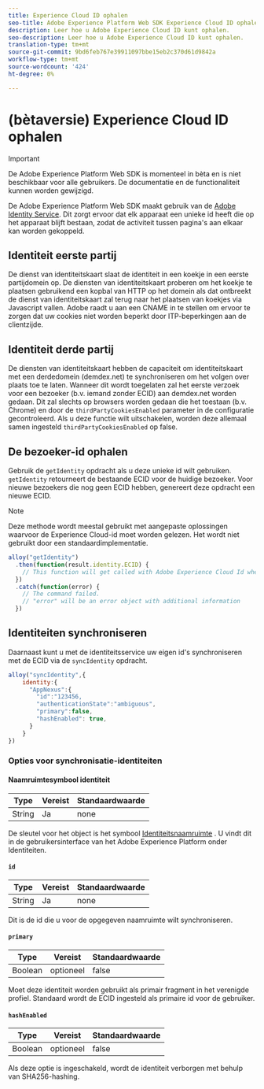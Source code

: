 ```yaml
---
title: Experience Cloud ID ophalen
seo-title: Adobe Experience Platform Web SDK Experience Cloud ID ophalen
description: Leer hoe u Adobe Experience Cloud ID kunt ophalen.
seo-description: Leer hoe u Adobe Experience Cloud ID kunt ophalen.
translation-type: tm+mt
source-git-commit: 9bd6feb767e39911097bbe15eb2c370d61d9842a
workflow-type: tm+mt
source-wordcount: '424'
ht-degree: 0%

---
```



# (bètaversie) Experience Cloud ID ophalen

>[!IMPORTANT]
>
>De Adobe Experience Platform Web SDK is momenteel in bèta en is niet beschikbaar voor alle gebruikers. De documentatie en de functionaliteit kunnen worden gewijzigd.

De Adobe Experience Platform Web SDK maakt gebruik van de [Adobe Identity Service](../../identity-service/ecid.md). Dit zorgt ervoor dat elk apparaat een unieke id heeft die op het apparaat blijft bestaan, zodat de activiteit tussen pagina&#39;s aan elkaar kan worden gekoppeld.

## Identiteit eerste partij

De dienst van identiteitskaart slaat de identiteit in een koekje in een eerste partijdomein op. De diensten van identiteitskaart proberen om het koekje te plaatsen gebruikend een kopbal van HTTP op het domein als dat ontbreekt de dienst van identiteitskaart zal terug naar het plaatsen van koekjes via Javascript vallen. Adobe raadt u aan een CNAME in te stellen om ervoor te zorgen dat uw cookies niet worden beperkt door ITP-beperkingen aan de clientzijde.

## Identiteit derde partij

De diensten van identiteitskaart hebben de capaciteit om identiteitskaart met een derdedomein (demdex.net) te synchroniseren om het volgen over plaats toe te laten. Wanneer dit wordt toegelaten zal het eerste verzoek voor een bezoeker (b.v. iemand zonder ECID) aan demdex.net worden gedaan. Dit zal slechts op browsers worden gedaan die het toestaan (b.v. Chrome) en door de `thirdPartyCookiesEnabled` parameter in de configuratie gecontroleerd. Als u deze functie wilt uitschakelen, worden deze allemaal samen ingesteld `thirdPartyCookiesEnabled` op false.

## De bezoeker-id ophalen

Gebruik de `getIdentity` opdracht als u deze unieke id wilt gebruiken. `getIdentity` retourneert de bestaande ECID voor de huidige bezoeker. Voor nieuwe bezoekers die nog geen ECID hebben, genereert deze opdracht een nieuwe ECID.

>[!NOTE]
>
>Deze methode wordt meestal gebruikt met aangepaste oplossingen waarvoor de Experience Cloud-id moet worden gelezen. Het wordt niet gebruikt door een standaardimplementatie.

```javascript
alloy("getIdentity")
  .then(function(result.identity.ECID) {
    // This function will get called with Adobe Experience Cloud Id when the command promise is resolved
  })
  .catch(function(error) {
    // The command failed.
    // "error" will be an error object with additional information
  })
```

## Identiteiten synchroniseren

Daarnaast kunt u met de identiteitsservice uw eigen id&#39;s synchroniseren met de ECID via de `syncIdentity` opdracht.

```javascript
alloy("syncIdentity",{
    identity:{
      "AppNexus":{
        "id":"123456,
        "authenticationState":"ambiguous",
        "primary":false,
        "hashEnabled": true,
      }
    }
})
```

### Opties voor synchronisatie-identiteiten

#### Naamruimtesymbool identiteit

| **Type** | **Vereist** | **Standaardwaarde** |
| -------- | ------------ | ----------------- |
| String | Ja | none |

De sleutel voor het object is het symbool [Identiteitsnaamruimte](../../identity-service/namespaces.md) . U vindt dit in de gebruikersinterface van het Adobe Experience Platform onder Identiteiten.

#### `id`

| **Type** | **Vereist** | **Standaardwaarde** |
| -------- | ------------ | ----------------- |
| String | Ja | none |

Dit is de id die u voor de opgegeven naamruimte wilt synchroniseren.

#### `primary`

| **Type** | **Vereist** | **Standaardwaarde** |
| -------- | ------------ | ----------------- |
| Boolean | optioneel | false |

Moet deze identiteit worden gebruikt als primair fragment in het verenigde profiel. Standaard wordt de ECID ingesteld als primaire id voor de gebruiker.

#### `hashEnabled`

| **Type** | **Vereist** | **Standaardwaarde** |
| -------- | ------------ | ----------------- |
| Boolean | optioneel | false |

Als deze optie is ingeschakeld, wordt de identiteit verborgen met behulp van SHA256-hashing.